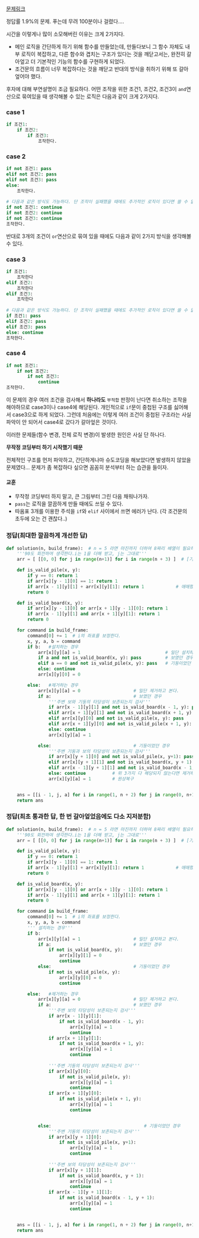 [문제링크](https://programmers.co.kr/learn/courses/30/lessons/60061)

정답률 1.9%의 문제. 푸는데 무려 100분이나 걸렸다....

시간을 이렇게나 많이 소모해버린 이유는 크게 2가지다.

- 메인 로직을 간단하게 하기 위해 함수를 만들었는데, 만들다보니 그 함수 자체도 내부 로직이 복잡하고, 다른 함수와 겹치는 구조가 있다는 것을 깨닫고서는, 완전히 갈아엎고 더 기본적인 기능의 함수를 구현하게 되었다.
- 조건문의 흐름이 너무 복잡하다는 것을 깨닫고 반대의 방식을 취하기 위해 또 갈아엎어야 했다.



후자에 대해 부연설명이 조금 필요하다. 
어떤 조작을 위한 조건1, 조건2, 조건3이 `and`연산으로 묶여있을 때 생각해볼 수 있는 로직은 다음과 같이 크게 2가지다.

### case 1

```python
if 조건1:
    if 조건2:
        if 조건3:
            조작한다.
```
### case 2
```python
if not 조건1: pass
elif not 조건2: pass
elif not 조건3: pass
else:
    조작한다.
    
# 다음과 같은 방식도 가능하다. 단 조작이 실패했을 때에도 추가적인 로직이 있다면 쓸 수 없는 방식이다.
if not 조건1: continue
if not 조건2: continue
if not 조건3: continue
조작한다.
```



반대로 3개의 조건이 `or`연산으로 묶여 있을 때에도 다음과 같이 2가지 방식을 생각해볼 수 있다.

### case 3

```python
if 조건1:
    조작한다
elif 조건2:
    조작한다
elif 조건3:
    조작한다
    
# 다음과 같은 방식도 가능하다. 단 조작이 실패했을 때에도 추가적인 로직이 있다면 쓸 수 없는 방식이다.
if 조건1: pass
elif 조건2: pass
elif 조건3: pass
else: continue
조작한다.
```
### case 4

```python
if not 조건1:
    if not 조건2:
        if not 조건3:
            continue
조작한다.
```



이 문제의 경우 여러 조건을 검사해서 **하나라도** `부적합` 판정이 난다면 취소하는 조작을 해야하므로 case3이나 case4에 해당된다. 개인적으로 `if`문이 중첩된 구조를 싫어해서 case3으로 하게 되었다. 그런데 처음에는 이렇게 여러 조건이 중첩된 구조라는 사실 파악이 안 되어서 case4로 갔다가 갈아엎은 것이다.

이러한 문제들(함수 변경, 전체 로직 변경)이 발생한 원인은 사실 단 하나다.

**무작정 코딩부터 하기 시작했기 때문**

전체적인 구조를 먼저 파악하고, 간단하게나마 슈도코딩을 해보았다면 발생하지 않았을 문제였다... 문제가 좀 복잡하다 싶으면 꼼꼼히 분석부터 하는 습관을 들이자.



#### 교훈

- 무작정 코딩부터 하지 말고, 큰 그림부터 그린 다음 채워나가자.
- `pass`는 로직을 깔끔하게 만들 때에도 쓰일 수 있다.
- 따옴표 3개를 이용한 주석을 `if`와 `elif` 사이에서 쓰면 에러가 난다. (각 조건문의 초두에 오는 건 괜찮다..)



### 정답(최대한 깔끔하게 개선한 답)

``` python
def solution(n, build_frame):  # n = 5 라면 마진까지 더하여 8짜리 배열이 필요하다.
    '''90도 회전하여 생각한다.i는 1을 더해 받고, j는 그대로'''
    arr = [ [[0, 0] for j in range(n+1)] for i in range(n + 3) ]  # [기둥 설치여부, 보 설치여부]를 표현한다.

    def is_valid_pile(x, y):
        if y == 0: return 1
        if arr[x][y - 1][0] == 1: return 1
        if arr[x - 1][y][1] + arr[x][y][1]: return 1			# 애매했던 부분...
        return 0

    def is_valid_board(x, y):
        if arr[x][y - 1][0] or arr[x + 1][y - 1][0]: return 1
        if arr[x - 1][y][1] and arr[x + 1][y][1]: return 1
        return 0

    for command in build_frame:
        command[0] += 1  # i의 좌표를 보정한다.
        x, y, a, b = command
        if b: 	#설치하는 경우
            arr[x][y][a] = 1								# 일단 설치하고 본다.
            if a and not is_valid_board(x, y): pass  		# 보였던 경우
            elif a == 0 and not is_valid_pile(x, y): pass  	# 기둥이었던 경우
            else: continue
            arr[x][y][0] = 0

        else:   #제거하는 경우
            arr[x][y][a] = 0  					# 일단 제거하고 본다.
            if a:  								# 보였던 경우
                '''주변 보와 기둥의 타당성이 보존되는지 검사'''
                if arr[x - 1][y][1] and not is_valid_board(x - 1, y): pass
                elif arr[x + 1][y][1] and not is_valid_board(x + 1, y): pass
                elif arr[x][y][0] and not is_valid_pile(x, y): pass
                elif arr[x + 1][y][0] and not is_valid_pile(x + 1, y): pass
                else: continue
                arr[x][y][a] = 1  

            else:  								# 기둥이었던 경우
                '''주변 기둥과 보의 타당성이 보존되는지 검사'''
                if arr[x][y + 1][0] and not is_valid_pile(x, y+1): pass
                elif arr[x][y + 1][1] and not is_valid_board(x, y + 1): pass
                elif arr[x - 1][y + 1][1] and not is_valid_board(x - 1, y + 1): pass
                else: continue			# 위 3가지 다 해당되지 않는다면 제거해도 된다.
                arr[x][y][a] = 1		# 원상복구


    ans = [[i - 1, j, a] for i in range(1, n + 2) for j in range(0, n+1) for a in range(2) if arr[i][j][a]]
    return ans
```





### 정답(최초 통과한 답, 한 번 갈아엎었음에도 다소 지저분함)
```python
def solution(n, build_frame):  # n = 5 라면 마진까지 더하여 8짜리 배열이 필요하다.
    '''90도 회전하여 생각한다.i는 1을 더해 받고, j는 그대로'''
    arr = [ [[0, 0] for j in range(n+1)] for i in range(n + 3) ]  # [기둥 설치여부, 보 설치여부]를 표현한다.

    def is_valid_pile(x, y):
        if y == 0: return 1
        if arr[x][y - 1][0] == 1: return 1
        if arr[x - 1][y][1] + arr[x][y][1]: return 1			# 애매했던 부분...
        return 0

    def is_valid_board(x, y):
        if arr[x][y - 1][0] or arr[x + 1][y - 1][0]: return 1
        if arr[x - 1][y][1] and arr[x + 1][y][1]: return 1
        return 0

    for command in build_frame:
        command[0] += 1  # i의 좌표를 보정한다.
        x, y, a, b = command
        ''' 설치하는 경우'''
        if b:
            arr[x][y][a] = 1					# 일단 설치하고 본다.
            if a:  								# 보였던 경우
                if not is_valid_board(x, y):
                    arr[x][y][1] = 0
                    continue
            else:  								# 기둥이었던 경우
                if not is_valid_pile(x, y):
                    arr[x][y][0] = 0
                    continue

        else:   #제거하는 경우
            arr[x][y][a] = 0  					# 일단 제거하고 본다.
            if a:  								# 보였던 경우
                '''주변 보의 타당성이 보존되는지 검사'''
                if arr[x - 1][y][1]:
                    if not is_valid_board(x - 1, y):
                        arr[x][y][a] = 1
                        continue
                if arr[x + 1][y][1]:
                    if not is_valid_board(x + 1, y):
                        arr[x][y][a] = 1
                        continue
    
                '''주변 기둥의 타당성이 보존되는지 검사'''
                if arr[x][y][0]:
                    if not is_valid_pile(x, y):
                        arr[x][y][a] = 1
                        continue
                if arr[x + 1][y][0]:
                    if not is_valid_pile(x + 1, y):
                        arr[x][y][a] = 1
                        continue


            else:  									# 기둥이었던 경우
                '''주변 기둥의 타당성이 보존되는지 검사'''
                if arr[x][y + 1][0]:
                    if not is_valid_pile(x, y+1):
                        arr[x][y][a] = 1
                        continue
    
                '''주변 보의 타당성이 보존되는지 검사'''
                if arr[x][y + 1][1]:
                    if not is_valid_board(x, y + 1):
                        arr[x][y][a] = 1
                        continue
                if arr[x - 1][y + 1][1]:
                    if not is_valid_board(x - 1, y + 1):
                        arr[x][y][a] = 1
                        continue


    ans = [[i - 1, j, a] for i in range(1, n + 2) for j in range(0, n+1) for a in range(2) if arr[i][j][a]]
    return ans
```

